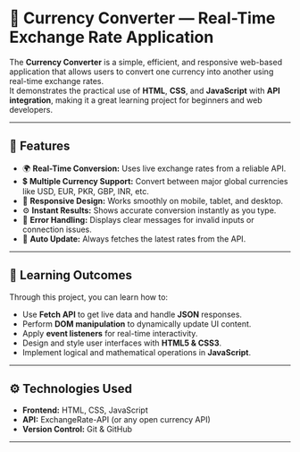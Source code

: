 # 💱 Currency Converter — Real-Time Exchange Rate Application

The **Currency Converter** is a simple, efficient, and responsive web-based application that allows users to convert one currency into another using real-time exchange rates.  
It demonstrates the practical use of **HTML**, **CSS**, and **JavaScript** with **API integration**, making it a great learning project for beginners and web developers.

---

## 🚀 Features
- 🌍 **Real-Time Conversion:** Uses live exchange rates from a reliable API.
- 💲 **Multiple Currency Support:** Convert between major global currencies like USD, EUR, PKR, GBP, INR, etc.
- 📱 **Responsive Design:** Works smoothly on mobile, tablet, and desktop.
- ⚙️ **Instant Results:** Shows accurate conversion instantly as you type.
- 🚫 **Error Handling:** Displays clear messages for invalid inputs or connection issues.
- 🔄 **Auto Update:** Always fetches the latest rates from the API.

---

## 🧠 Learning Outcomes
Through this project, you can learn how to:
- Use **Fetch API** to get live data and handle **JSON** responses.
- Perform **DOM manipulation** to dynamically update UI content.
- Apply **event listeners** for real-time interactivity.
- Design and style user interfaces with **HTML5 & CSS3**.
- Implement logical and mathematical operations in **JavaScript**.

---

## ⚙️ Technologies Used
- **Frontend:** HTML, CSS, JavaScript  
- **API:** ExchangeRate-API (or any open currency API)  
- **Version Control:** Git & GitHub  

---

